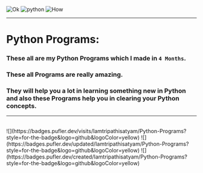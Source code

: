 ![Ok](https://forthebadge.com/images/badges/for-you.svg)
![python](http://ForTheBadge.com/images/badges/made-with-python.svg)
![How](https://forthebadge.com/images/badges/built-by-developers.svg)
________________________________
# Python Programs:
### These all are my Python Programs which I made in `4 Months`.
### These all Programs are really amazing.
### They will help you a lot in learning something new in Python and also these Programs help you in clearing your Python concepts.
_______________________________
<br/>
![](https://badges.pufler.dev/visits/Iamtripathisatyam/Python-Programs?style=for-the-badge&logo=github&logoColor=yellow)
![](https://badges.pufler.dev/updated/Iamtripathisatyam/Python-Programs?style=for-the-badge&logo=github&logoColor=yellow)
![](https://badges.pufler.dev/created/Iamtripathisatyam/Python-Programs?style=for-the-badge&logo=github&logoColor=yellow)



